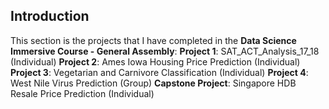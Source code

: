 ## Introduction

This section is the projects that I have completed in the __Data Science Immersive Course - General Assembly__:
__Project 1__: SAT_ACT_Analysis_17_18 (Individual)
__Project 2__: Ames Iowa Housing Price Prediction (Individual)
__Project 3__: Vegetarian and Carnivore Classification (Individual)
__Project 4__: West Nile Virus Prediction (Group)
__Capstone Project__: Singapore HDB Resale Price Prediction (Individual)
